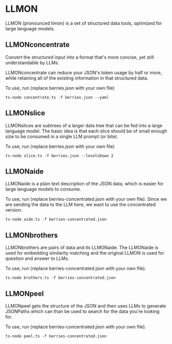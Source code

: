 # LLMON
LLMON (pronounced limón) is a set of structured data tools, optimized for large language models.

## LLMONconcentrate

Convert the structured input into a format that's more concise, yet still understandable by LLMs.

LLMONconcentrate can reduce your JSON's token usage by half or more, while retaining all of the existing information in that structured data.

To use, run (replace berries.json with your own file)
```
ts-node concentrate.ts -f berries.json --yaml
```

## LLMONslice

LLMONslices are subtrees of a larger data tree that can be fed into a large language model. The basic idea is that each slice should be of small enough size to be consumed in a single LLM prompt (or bite).

To use, run (replace berries.json with your own file)
```
ts-node slice.ts -f berries.json --levelsDown 2
```

## LLMONaide

LLMONaide is a plain text description of the JSON data, which is easier for large language models to consume.

To use, run (replace berries-concentrated.json with your own file). Since we are sending the data to the LLM here, we want to use the concentrated version.
```
ts-node aide.ts -f berries-concentrated.json
```

## LLMONbrothers

LLMONbrothers are pairs of data and its LLMONaide. The LLMONaide is used for embedding similarity matching and the original LLMON is used for question and answer to LLMs.

To use, run (replace berries-concentrated.json with your own file).
```
ts-node brothers.ts -f berries-concentrated.json
```

## LLMONpeel

LLMONpeel gets the structure of the JSON and then uses LLMs to generate JSONPaths which can than be used to search for the data you're looking for.

To use, run (replace berries-concentrated.json with your own file).
```
ts-node peel.ts -f berries-concentrated.json
```
